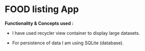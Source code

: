 # FOOD listing App

<b> Functionality & Concepts used : </b>

- I have used recycler view container to display large datasets.

- For persistence of data I am using SQLite (database).

